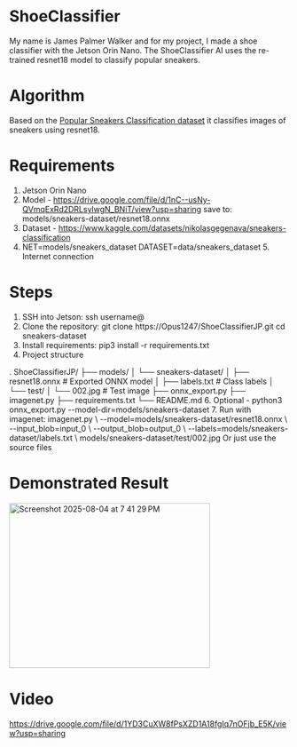# ShoeClassifier
My name is James Palmer Walker and for my project, I made a shoe classifier with the Jetson Orin Nano. The ShoeClassifier AI uses the re-trained resnet18 model to classify popular sneakers. 

# Algorithm
Based on the [Popular Sneakers Classification dataset]([url](https://www.kaggle.com/datasets/nikolasgegenava/sneakers-classification)) it classifies images of sneakers using resnet18. 

# Requirements 
1. Jetson Orin Nano
2. Model - https://drive.google.com/file/d/1nC--usNy-QVmqExRd2DRLsylwgN_BNiT/view?usp=sharing save to: models/sneakers-dataset/resnet18.onnx
3. Dataset - https://www.kaggle.com/datasets/nikolasgegenava/sneakers-classification
4. NET=models/sneakers_dataset DATASET=data/sneakers_dataset 5. Internet connection

# Steps 
1. SSH into Jetson: ssh username@<jetson-ip-address>
2. Clone the repository: git clone https://Opus1247/ShoeClassifierJP.git cd sneakers-dataset
3. Install requirements: pip3 install -r requirements.txt
4. Project structure

.
ShoeClassifierJP/
├── models/
│   └── sneakers-dataset/
│       ├── resnet18.onnx         # Exported ONNX model
│       ├── labels.txt            # Class labels
│       └── test/
│           └── 002.jpg           # Test image
├── onnx_export.py
├── imagenet.py
├── requirements.txt
└── README.md
6. Optional - python3 onnx_export.py --model-dir=models/sneakers-dataset
7. Run with imagenet: imagenet.py \ --model=models/sneakers-dataset/resnet18.onnx \ --input_blob=input_0 \ --output_blob=output_0 \ --labels=models/sneakers-dataset/labels.txt \ models/sneakers-dataset/test/002.jpg Or just use the source files
# Demonstrated Result
<img width="362" height="297" alt="Screenshot 2025-08-04 at 7 41 29 PM" src="https://github.com/user-attachments/assets/9814f552-bf46-4c84-b508-610260529339" />

# Video
https://drive.google.com/file/d/1YD3CuXW8fPsXZD1A18fgIq7nOFjb_E5K/view?usp=sharing
